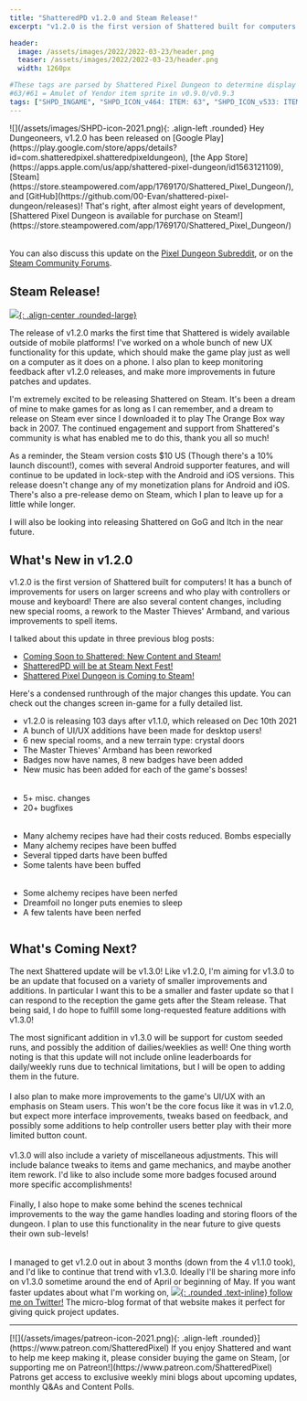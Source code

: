 ```yaml
---
title: "ShatteredPD v1.2.0 and Steam Release!"
excerpt: "v1.2.0 is the first version of Shattered built for computers! After almost eight years of development, Shattered Pixel Dungeon is available for purchase on Steam! v1.2.0 has a bunch of improvements for users on larger screens and who play with controllers or mouse and keyboard! There are also several content changes, including new special rooms, a rework to the Master Thieves' Armband, and various improvements to spell items."

header:
  image: /assets/images/2022/2022-03-23/header.png
  teaser: /assets/images/2022/2022-03-23/header.png
  width: 1260px

#These tags are parsed by Shattered Pixel Dungeon to determine display in its news feed
#63/#61 = Amulet of Yendor item sprite in v0.9.0/v0.9.3
tags: ["SHPD_INGAME", "SHPD_ICON_v464: ITEM: 63", "SHPD_ICON_v533: ITEM: 61"]
---
```


<div markdown="1" style="display: inline-block; margin-bottom: 1.3em;">
![](/assets/images/SHPD-icon-2021.png){: .align-left .rounded} Hey Dungeoneers, v1.2.0 has been released on [Google Play](https://play.google.com/store/apps/details?id=com.shatteredpixel.shatteredpixeldungeon), [the App Store](https://apps.apple.com/us/app/shattered-pixel-dungeon/id1563121109), [Steam](https://store.steampowered.com/app/1769170/Shattered_Pixel_Dungeon/), and [GitHub](https://github.com/00-Evan/shattered-pixel-dungeon/releases)! That's right, after almost eight years of development, [Shattered Pixel Dungeon is available for purchase on Steam!](https://store.steampowered.com/app/1769170/Shattered_Pixel_Dungeon/)
</div>

You can also discuss this update on the [Pixel Dungeon Subreddit](https://www.reddit.com/r/PixelDungeon/comments/tkxepu/), or on the [Steam Community Forums](https://steamcommunity.com/app/1769170/eventcomments/3185740658290111701).

## Steam Release!

[![](/assets/images/2022/2022-03-23/steam-store-header.png){: .align-center .rounded-large}](https://store.steampowered.com/app/1769170/Shattered_Pixel_Dungeon/)

The release of v1.2.0 marks the first time that Shattered is widely available outside of mobile platforms! I've worked on a whole bunch of new UX functionality for this update, which should make the game play just as well on a computer as it does on a phone. I also plan to keep monitoring feedback after v1.2.0 releases, and make more improvements in future patches and updates.

I'm extremely excited to be releasing Shattered on Steam. It's been a dream of mine to make games for as long as I can remember, and a dream to release on Steam ever since I downloaded it to play The Orange Box way back in 2007. The continued engagement and support from Shattered's community is what has enabled me to do this, thank you all so much!

As a reminder, the Steam version costs $10 US (Though there's a 10% launch discount!), comes with several Android supporter features, and will continue to be updated in lock-step with the Android and iOS versions. This release doesn't change any of my monetization plans for Android and iOS. There's also a pre-release demo on Steam, which I plan to leave up for a little while longer.

I will also be looking into releasing Shattered on GoG and Itch in the near future.

## What's New in v1.2.0

v1.2.0 is the first version of Shattered built for computers! It has a bunch of improvements for users on larger screens and who play with controllers or mouse and keyboard! There are also several content changes, including new special rooms, a rework to the Master Thieves' Armband, and various improvements to spell items.

I talked about this update in three previous blog posts:
- [Coming Soon to Shattered: New Content and Steam!](/blog/coming-soon-to-shattered-new-content-and-steam.html)
- [ShatteredPD will be at Steam Next Fest!](/blog/shatteredpd-will-be-at-steam-next-fest.html)
- [Shattered Pixel Dungeon is Coming to Steam!](/blog/shattered-pixel-dungeon-is-coming-to-steam.html)

Here's a condensed runthrough of the major changes this update. You can check out the changes screen in-game for a fully detailed list.

<div style="display: inline-block; margin-bottom: 1.3em; width: 100%">
<p style="margin: 0px"><img src="/assets/images/2022/2022-03-23/new.png" alt="" class="align-left"></p>
<ul style="margin-top: 0px">
  <li>v1.2.0 is releasing 103 days after v1.1.0, which released on Dec 10th 2021</li>
  <li>A bunch of UI/UX additions have been made for desktop users!</li>
  <li>6 new special rooms, and a new terrain type: crystal doors</li>
  <li>The Master Thieves' Armband has been reworked</li>
  <li>Badges now have names, 8 new badges have been added</li>
  <li>New music has been added for each of the game's bosses!</li>
</ul>
</div>

<div style="display: inline-block; margin-bottom: 1.3em; width: 100%">
<p style="margin: 0px"><img src="/assets/images/2022/2022-03-23/changes.png" alt="" class="align-left"></p>
<ul style="margin-top: 0px">
  <li>5+ misc. changes</li>
  <li>20+ bugfixes</li>
</ul>
</div>

<div style="display: inline-block; margin-bottom: 1.3em; width: 100%">
<p style="margin: 0px"><img src="/assets/images/2022/2022-03-23/buffs.png" alt="" class="align-left"></p>
<ul style="margin-top: 0px">
  <li>Many alchemy recipes have had their costs reduced. Bombs especially</li>
  <li>Many alchemy recipes have been buffed</li>
  <li>Several tipped darts have been buffed</li>
  <li>Some talents have been buffed</li>
</ul>
</div>

<div style="display: inline-block; width: 100%">
<p style="margin: 0px"><img src="/assets/images/2022/2022-03-23/nerfs.png" alt="" class="align-left"></p>
<ul style="margin-top: 0px">
  <li>Some alchemy recipes have been nerfed</li>
  <li>Dreamfoil no longer puts enemies to sleep</li>
  <li>A few talents have been nerfed</li>
</ul>
</div>

## What's Coming Next?

The next Shattered update will be v1.3.0! Like v1.2.0, I'm aiming for v1.3.0 to be an update that focused on a variety of smaller improvements and additions. In particular I want this to be a smaller and faster update so that I can respond to the reception the game gets after the Steam release. That being said, I do hope to fulfill some long-requested feature additions with v1.3.0!

<div style="display: inline-block; margin-bottom: 1.3em; width: 100%">
<p style="margin: 0px"><img src="/assets/images/2022/2022-03-23/dailies.png" alt="" class="align-left"></p>
The most significant addition in v1.3.0 will be support for custom seeded runs, and possibly the addition of dailies/weeklies as well! One thing worth noting is that this update will not include online leaderboards for daily/weekly runs due to technical limitations, but I will be open to adding them in the future.
</div>

<div style="display: inline-block; margin-bottom: 1.3em; width: 100%">
<p style="margin: 0px"><img src="/assets/images/2022/2022-03-23/desktop-improvements.png" alt="" class="align-left"></p>
I also plan to make more improvements to the game's UI/UX with an emphasis on Steam users. This won't be the core focus like it was in v1.2.0, but expect more interface improvements, tweaks based on feedback, and possibly some additions to help controller users better play with their more limited button count.
</div>

<div style="display: inline-block; margin-bottom: 1.3em; width: 100%">
<p style="margin: 0px"><img src="/assets/images/2022/2022-03-23/misc.png" alt="" class="align-left"></p>
v1.3.0 will also include a variety of miscellaneous adjustments. This will include balance tweaks to items and game mechanics, and maybe another item rework. I'd like to also include some more badges focused around more specific accomplishments!
</div>

<div style="display: inline-block; margin-bottom: 1.3em; width: 100%">
<p style="margin: 0px"><img src="/assets/images/2022/2022-03-23/depth-managment.png" alt="" class="align-left"></p>
Finally, I also hope to make some behind the scenes technical improvements to the way the game handles loading and storing floors of the dungeon. I plan to use this functionality in the near future to give quests their own sub-levels!
</div>

I managed to get v1.2.0 out in about 3 months (down from the 4 v1.1.0 took), and I'd like to continue that trend with v1.3.0. Ideally I'll be sharing more info on v1.3.0 sometime around the end of April or beginning of May. If you want faster updates about what I'm working on, [![](/assets/images/twitter-icon.png){: .rounded .text-inline} follow me on Twitter!](https://www.twitter.com/ShatteredPixel) The micro-blog format of that website makes it perfect for giving quick project updates.

---

<div markdown="1" style="display: inline-block;">
[![](/assets/images/patreon-icon-2021.png){: .align-left .rounded}](https://www.patreon.com/ShatteredPixel) If you enjoy Shattered and want to help me keep making it, please consider buying the game on Steam, [or supporting me on Patreon!](https://www.patreon.com/ShatteredPixel) Patrons get access to exclusive weekly mini blogs about upcoming updates, monthly Q&As and Content Polls.
</div>